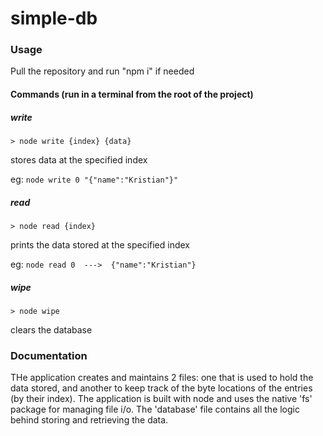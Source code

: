 # simple-db

### Usage

Pull the repository and run "npm i" if needed

#### Commands (run in a terminal from the root of the project)

##### write
```> node write {index} {data}```

stores data at the specified index

eg: ```node write 0 "{"name":"Kristian"}"```

##### read
```> node read {index}```

prints the data stored at the specified index

eg: ```node read 0  --->  {"name":"Kristian"}```

##### wipe
```> node wipe```

clears the database


### Documentation

THe application creates and maintains 2 files: one that is used to hold the data stored, and another to keep track of the byte locations of the entries (by their index). The application is built with node and uses the native 'fs' package for managing file i/o. The 'database' file contains all the logic behind storing and retrieving the data.  
